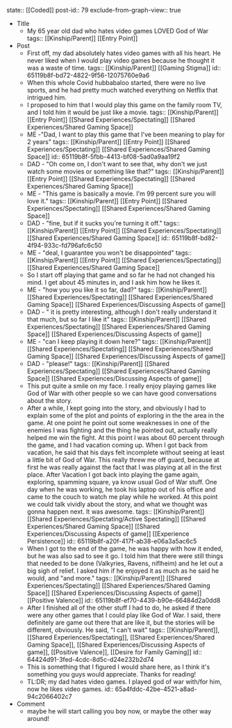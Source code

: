 state:: [[Coded]]
post-id:: 79
exclude-from-graph-view:: true

- Title
	- My 65 year old dad who hates video games LOVED God of War
	  tags:: [[Kinship/Parent]] [[Entry Point]]
- Post
	- First off, my dad absolutely hates video games with all his heart. He never liked when I would play video games because he thought it was a waste of time.
	  tags:: [[Kinship/Parent]] [[Gaming Stigma]]
	  id:: 65119b8f-bd72-4822-9f56-12075760e9a6
	- When this whole Covid hubbabaloo started, there were no live sports, and he had pretty much watched everything on Netflix that intrigued him.
	- I proposed to him that I would play this game on the family room TV, and I told him it would be just like a movie.
	  tags:: [[Kinship/Parent]] [[Entry Point]] [[Shared Experiences/Spectating]] [[Shared Experiences/Shared Gaming Space]]
	- ME -"Dad, I want to play this game that I've been meaning to play for 2 years"
	  tags:: [[Kinship/Parent]] [[Entry Point]] [[Shared Experiences/Spectating]] [[Shared Experiences/Shared Gaming Space]]
	  id:: 65119b8f-5fbb-4413-bf08-5ad0a9aa19f2
	- DAD - "Oh come on, I don't want to see that, why don't we just watch some movies or something like that?"
	  tags:: [[Kinship/Parent]] [[Entry Point]] [[Shared Experiences/Spectating]] [[Shared Experiences/Shared Gaming Space]]
	- ME - "This game is basically a movie. I'm 99 percent sure you will love it."
	  tags:: [[Kinship/Parent]] [[Entry Point]] [[Shared Experiences/Spectating]] [[Shared Experiences/Shared Gaming Space]]
	- DAD - "fine, but if it sucks you're turning it off."
	  tags:: [[Kinship/Parent]] [[Entry Point]] [[Shared Experiences/Spectating]] [[Shared Experiences/Shared Gaming Space]]
	  id:: 65119b8f-bd82-4f94-933c-fd796afc6c50
	- ME - "deal, I guarantee you won't be disappointed"
	  tags:: [[Kinship/Parent]] [[Entry Point]] [[Shared Experiences/Spectating]] [[Shared Experiences/Shared Gaming Space]]
	- So I start off playing that game and so far he had not changed his mind. I get about 45 minutes in, and I ask him how he likes it.
	- ME - "how you you like it so far, dad?"
	  tags:: [[Kinship/Parent]] [[Shared Experiences/Spectating]] [[Shared Experiences/Shared Gaming Space]] [[Shared Experiences/Discussing Aspects of game]]
	- DAD - " it is pretty interesting, although I don't really understand it that much, but so far I like it"
	  tags:: [[Kinship/Parent]] [[Shared Experiences/Spectating]] [[Shared Experiences/Shared Gaming Space]] [[Shared Experiences/Discussing Aspects of game]]
	- ME - "can I keep playing it down here?"
	  tags:: [[Kinship/Parent]] [[Shared Experiences/Spectating]] [[Shared Experiences/Shared Gaming Space]] [[Shared Experiences/Discussing Aspects of game]]
	- DAD - "please!"
	  tags:: [[Kinship/Parent]] [[Shared Experiences/Spectating]] [[Shared Experiences/Shared Gaming Space]] [[Shared Experiences/Discussing Aspects of game]]
	- This put quite a smile on my face. I really enjoy playing games like God of War with other people so we can have good conversations about the story.
	- After a while, I kept going into the story, and obviously I had to explain some of the plot and points of exploring in the the area in the game. At one point he point out some weaknesses in one of the enemies I was fighting and the thing he pointed out, actually really helped me win the fight. At this point I was about 60 percent through the game, and I had vacation coming up. When I got back from vacation, he said that his days felt incomplete without seeing at least a little bit of God of War. This really threw me off guard, because at first he was really against the fact that I was playing at all in the first place. After Vacation I got back into playing the game again, exploring, spamming square, ya know usual God of War stuff. One day when he was working, he took his laptop out of his office and came to the couch to watch me play while he worked. At this point we could talk vividly about the story, and what we thought was gonna happen next. It was awesome.
	  tags:: [[Kinship/Parent]] [[Shared Experiences/Spectating/Active Spectating]] [[Shared Experiences/Shared Gaming Space]] [[Shared Experiences/Discussing Aspects of game]] [[Experience Persistence]]
	  id:: 65119b8f-a20f-417f-ab38-e06a3a5ac6c5
	- When I got to the end of the game, he was happy with how it ended, but he was also sad to see it go. I told him that there were still things that needed to be done (Valkyries, Ravens, niflheim) and he let out a big sigh of relief. I asked him if he enjoyed it as much as he said he would, and "and more."
	  tags:: [[Kinship/Parent]] [[Shared Experiences/Spectating]] [[Shared Experiences/Shared Gaming Space]] [[Shared Experiences/Discussing Aspects of game]] [[Positive Valence]]
	  id:: 65119b8f-ef70-4439-b90e-66484d2a0dd8
	- After I finished all of the other stuff I had to do, he asked if there were any other games that I could play like God of War. I said, there definitely are game out there that are like it, but the stories will be different, obviously. He said, "I can't wait"
	  tags:: [[Kinship/Parent]], [[Shared Experiences/Spectating]], [[Shared Experiences/Shared Gaming Space]], [[Shared Experiences/Discussing Aspects of game]], [[Positive Valence]], [[Desire for Family Gaming]]
	  id:: 64424d91-3fed-4cdc-8d5c-d24e232b2d74
	- This is something that I figured I would share here, as I think it's something you guys would appreciate. Thanks for reading!
	- TL:DR; my dad hates video games. I played god of war with/for him, now he likes video games.
	  id:: 65a4fddc-42be-4521-a8ad-94c2066402c7
- Comment
	- maybe he will start calling you boy now, or maybe the other way around!